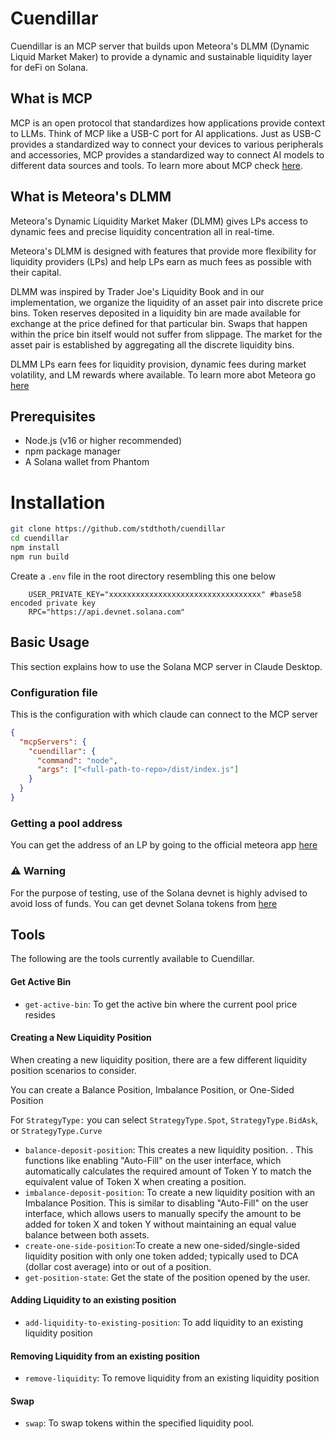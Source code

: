 # Cuendillar 

Cuendillar is an MCP server that builds upon Meteora's DLMM (Dynamic Liquid Market Maker) to provide a dynamic and sustainable liquidity layer for deFi on Solana.

## What is MCP
MCP is an open protocol that standardizes how applications provide context to LLMs. Think of MCP like a USB-C port for AI applications. Just as USB-C provides a standardized way to connect your devices to various peripherals and accessories, MCP provides a standardized way to connect AI models to different data sources and tools. To learn more about MCP check [here](https://modelcontextprotocol.io/introduction).

## What is Meteora's DLMM
Meteora's Dynamic Liquidity Market Maker (DLMM) gives LPs access to dynamic fees and precise liquidity concentration all in real-time.

Meteora's DLMM is designed with features that provide more flexibility for liquidity providers (LPs) and help LPs earn as much fees as possible with their capital. 

DLMM was inspired by Trader Joe's Liquidity Book and in our implementation, we organize the liquidity of an asset pair into discrete price bins. Token reserves deposited in a liquidity bin are made available for exchange at the price defined for that particular bin. Swaps that happen within the price bin itself would not suffer from slippage. The market for the asset pair is established by aggregating all the discrete liquidity bins.

DLMM LPs earn fees for liquidity provision, dynamic fees during market volatility, and LM rewards where available. To learn more abot Meteora go [here](https://docs.meteora.ag/product-overview/meteora-liquidity-pools/dlmm-overview/what-is-dlmm)

## Prerequisites
- Node.js (v16 or higher recommended)
- npm package manager
- A Solana wallet from Phantom

# Installation

```bash
git clone https://github.com/stdthoth/cuendillar
cd cuendillar
npm install
npm run build
```
Create a `.env` file in the root directory resembling this one below

```text
    USER_PRIVATE_KEY="xxxxxxxxxxxxxxxxxxxxxxxxxxxxxxxxxx" #base58 encoded private key 
    RPC="https://api.devnet.solana.com"
```


## Basic Usage

This section explains how to use the Solana MCP server in Claude Desktop.

### Configuration file
This is the configuration with which claude can connect to the MCP server 

```json
{
  "mcpServers": {
    "cuendillar": {
      "command": "node",
      "args": ["<full-path-to-repo>/dist/index.js"]
    }
  }
}
```
### Getting a pool address
You can get the address of an LP by going to the official meteora app [here](https://app.meteora.ag)

### ⚠️ Warning
For the purpose of testing, use of the Solana devnet is highly advised to avoid loss of funds. You can get devnet Solana tokens from [here](https://faucet.solana.com/)

## Tools
The following are the tools currently available to Cuendillar.

#### Get Active Bin
- `get-active-bin`: To get the active bin where the current pool price resides

#### Creating a New Liquidity Position

When creating a new liquidity position, there are a few different liquidity position scenarios to consider.

You can create a Balance Position, Imbalance Position, or One-Sided Position

For `StrategyType:` you can select `StrategyType.Spot`, `StrategyType.BidAsk`, or `StrategyType.Curve`

- `balance-deposit-position`: This creates a new liquidity position. . This functions like enabling "Auto-Fill" on the user interface, which automatically calculates the required amount of Token Y to match the equivalent value of Token X when creating a position.
- `imbalance-deposit-position`: To create a new liquidity position with an Imbalance Position. This is similar to disabling "Auto-Fill" on the user interface, which allows users to manually specify the amount to be added for token X and token Y without maintaining an equal value balance between both assets.
- `create-one-side-position`:To create a new one-sided/single-sided liquidity position with only one token added; typically used to DCA (dollar cost average) into or out of a position.
- `get-position-state`: Get the state of the position opened by the user.

#### Adding Liquidity to an existing position
- `add-liquidity-to-existing-position`: To add liquidity to an existing liquidity position

#### Removing Liquidity from an existing position
- `remove-liquidity`: To remove liquidity from an existing liquidity position

#### Swap
- `swap`: To swap tokens within the specified liquidity pool.
